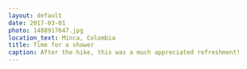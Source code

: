 ```yaml
---
layout: default
date: 2017-03-01
photo: 1488917647.jpg
location_text: Minca, Colombia
title: Time for a shower
caption: After the hike, this was a much appreciated refreshment!
---
```


